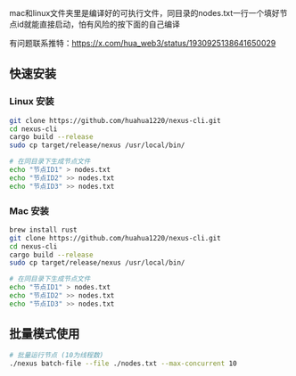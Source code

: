 mac和linux文件夹里是编译好的可执行文件，同目录的nodes.txt一行一个填好节点id就能直接启动，怕有风险的按下面的自己编译

有问题联系推特：https://x.com/hua_web3/status/1930925138641650029

## 快速安装

### Linux 安装
```bash
git clone https://github.com/huahua1220/nexus-cli.git
cd nexus-cli
cargo build --release
sudo cp target/release/nexus /usr/local/bin/

# 在同目录下生成节点文件
echo "节点ID1" > nodes.txt
echo "节点ID2" >> nodes.txt
echo "节点ID3" >> nodes.txt
```

### Mac 安装
```bash
brew install rust
git clone https://github.com/huahua1220/nexus-cli.git
cd nexus-cli
cargo build --release
sudo cp target/release/nexus /usr/local/bin/

# 在同目录下生成节点文件
echo "节点ID1" > nodes.txt
echo "节点ID2" >> nodes.txt
echo "节点ID3" >> nodes.txt
```

## 批量模式使用

```bash
# 批量运行节点 (10为线程数)
./nexus batch-file --file ./nodes.txt --max-concurrent 10
```

